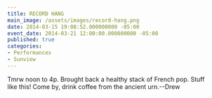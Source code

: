 ```yaml
---
title: RECORD HANG
main_image: /assets/images/record-hang.png
date: 2014-03-15 19:08:52.000000000 -05:00
event_date: 2014-03-21 12:00:00.000000000 -05:00
published: true
categories:
- Performances
- Sunview
---
```

Tmrw noon to 4p. Brought back a healthy stack of French pop. Stuff like this! Come by, drink coffee from the ancient urn.--Drew
